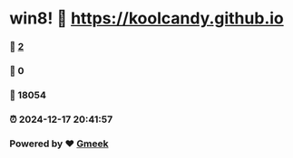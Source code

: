 # win8! :link: https://koolcandy.github.io 
### :page_facing_up: [2](https://koolcandy.github.io/tag.html) 
### :speech_balloon: 0 
### :hibiscus: 18054 
### :alarm_clock: 2024-12-17 20:41:57 
### Powered by :heart: [Gmeek](https://github.com/Meekdai/Gmeek)
